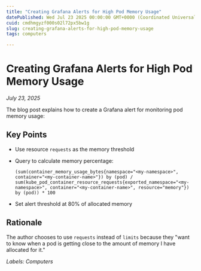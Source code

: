 ```yaml
---
title: "Creating Grafana Alerts for High Pod Memory Usage"
datePublished: Wed Jul 23 2025 00:00:00 GMT+0000 (Coordinated Universal Time)
cuid: cmdhmgyzf000s02l72px5bw1g
slug: creating-grafana-alerts-for-high-pod-memory-usage
tags: computers

---
```


# Creating Grafana Alerts for High Pod Memory Usage

*July 23, 2025*

The blog post explains how to create a Grafana alert for monitoring pod memory usage:

## Key Points

* Use resource `requests` as the memory threshold
    
* Query to calculate memory percentage:
    
    ```plaintext
    (sum(container_memory_usage_bytes{namespace="<my-namespace>", container="<my-container-name>"}) by (pod) / sum(kube_pod_container_resource_requests{exported_namespace="<my-namespace>", container="<my-container-name>", resource="memory"}) by (pod)) * 100
    ```
    
* Set alert threshold at 80% of allocated memory
    

## Rationale

The author chooses to use `requests` instead of `limits` because they "want to know when a pod is getting close to the amount of memory I have allocated for it."

*Labels: Computers*